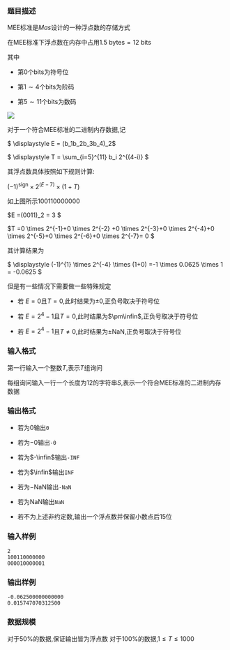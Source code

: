 ### 题目描述
$\text{MEE}$标准是$Mas$设计的一种浮点数的存储方式

在$\text{MEE}$标准下浮点数在内存中占用$1.5\ \text{bytes}=12\ \text{bits}$

其中

+ 第$0$个$\text{bits}$为符号位

+ 第$1 \sim 4$个$\text{bits}$为阶码

+ 第$5 \sim 11$个$\text{bits}$为数码

![](https://syc-oj-file.oss-cn-shenzhen.aliyuncs.com/img/20221224193858831.png)

对于一个符合$\text{MEE}$标准的二进制内存数据,记

$ \displaystyle E = (b_1b_2b_3b_4)_2$

$ \displaystyle T = \sum_{i=5}^{11} b_i 2^{(4-i)} $

其浮点数具体按照如下规则计算:

$\displaystyle (-1)^{\text{sign}} \times 2^{(E-7)} \times (1 + T  )$

如上图所示$\text{100110000000}$

$E =(0011)_2 = 3 $

$T =0 \times 2^{-1}+0 \times 2^{-2} +0 \times 2^{-3}+0 \times 2^{-4}+0 \times 2^{-5}+0 \times 2^{-6}+0 \times 2^{-7}= 0 $

其计算结果为


$ \displaystyle (-1)^{1} \times 2^{-4} \times (1+0)  =-1 \times 0.0625 \times 1 = -0.0625 $


但是有一些情况下需要做一些特殊规定

+ 若 $E = 0$且$T = 0$,此时结果为$\pm0$,正负号取决于符号位

+ 若 $E = 2^4-1$且$T = 0$,此时结果为$\pm\infin$,正负号取决于符号位

+ 若 $E = 2^4-1$且$T \neq 0$,此时结果为$\pm\text{NaN}$,正负号取决于符号位

### 输入格式
第一行输入一个整数$T$,表示$T$组询问

每组询问输入一行一个长度为$12$的字符串$S$,表示一个符合$\text{MEE}$标准的二进制内存数据
### 输出格式
+ 若为$0$输出`0`

+ 若为$-0$输出`-0`

+ 若为$-\infin$输出`-INF`

+ 若为$\infin$输出`INF`

+ 若为$-\text{NaN}$输出`-NaN`

+ 若为$\text{NaN}$输出`NaN`

+ 若不为上述非约定数,输出一个浮点数并保留小数点后$15$位

### 输入样例
```
2
100110000000
000010000001
```
### 输出样例
```
-0.062500000000000
0.015747070312500
```
### 数据规模
对于$50\%$的数据,保证输出皆为浮点数
对于$100\%$的数据,$1 \leq T \leq 1000$